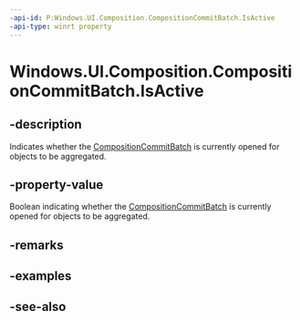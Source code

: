 ```yaml
---
-api-id: P:Windows.UI.Composition.CompositionCommitBatch.IsActive
-api-type: winrt property
---
```


<!-- Property syntax
public bool IsActive { get; }
-->

# Windows.UI.Composition.CompositionCommitBatch.IsActive

## -description
Indicates whether the [CompositionCommitBatch](compositioncommitbatch.md) is currently opened for objects to be aggregated.



## -property-value
Boolean indicating whether the [CompositionCommitBatch](compositioncommitbatch.md) is currently opened for objects to be aggregated.

## -remarks

## -examples

## -see-also
